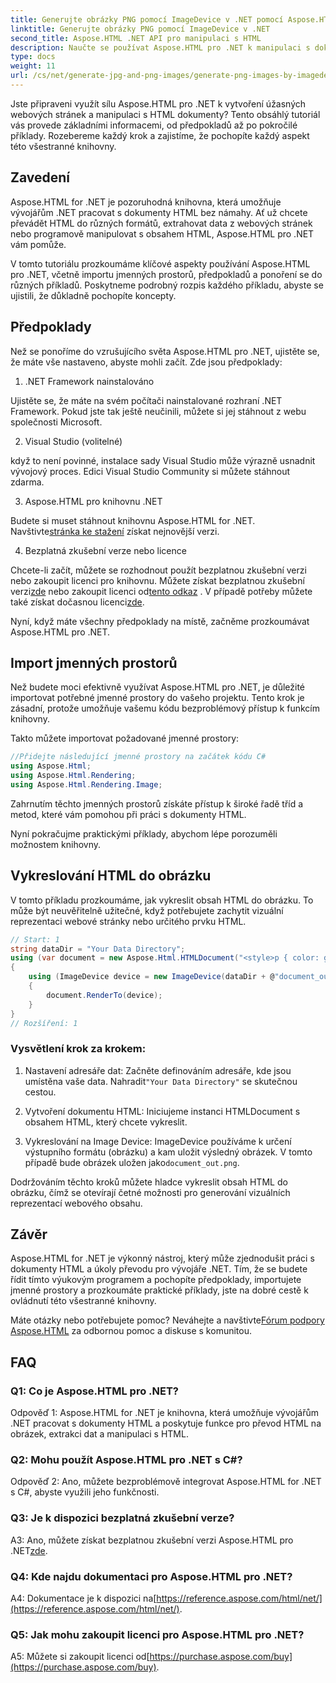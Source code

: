 ```yaml
---
title: Generujte obrázky PNG pomocí ImageDevice v .NET pomocí Aspose.HTML
linktitle: Generujte obrázky PNG pomocí ImageDevice v .NET
second_title: Aspose.HTML .NET API pro manipulaci s HTML
description: Naučte se používat Aspose.HTML pro .NET k manipulaci s dokumenty HTML, převodu HTML na obrázky a další. Výukový program krok za krokem s nejčastějšími dotazy.
type: docs
weight: 11
url: /cs/net/generate-jpg-and-png-images/generate-png-images-by-imagedevice/
---
```


Jste připraveni využít sílu Aspose.HTML pro .NET k vytvoření úžasných webových stránek a manipulaci s HTML dokumenty? Tento obsáhlý tutoriál vás provede základními informacemi, od předpokladů až po pokročilé příklady. Rozebereme každý krok a zajistíme, že pochopíte každý aspekt této všestranné knihovny.

## Zavedení

Aspose.HTML for .NET je pozoruhodná knihovna, která umožňuje vývojářům .NET pracovat s dokumenty HTML bez námahy. Ať už chcete převádět HTML do různých formátů, extrahovat data z webových stránek nebo programově manipulovat s obsahem HTML, Aspose.HTML pro .NET vám pomůže.

V tomto tutoriálu prozkoumáme klíčové aspekty používání Aspose.HTML pro .NET, včetně importu jmenných prostorů, předpokladů a ponoření se do různých příkladů. Poskytneme podrobný rozpis každého příkladu, abyste se ujistili, že důkladně pochopíte koncepty.

## Předpoklady

Než se ponoříme do vzrušujícího světa Aspose.HTML pro .NET, ujistěte se, že máte vše nastaveno, abyste mohli začít. Zde jsou předpoklady:

1. .NET Framework nainstalováno

Ujistěte se, že máte na svém počítači nainstalované rozhraní .NET Framework. Pokud jste tak ještě neučinili, můžete si jej stáhnout z webu společnosti Microsoft.

2. Visual Studio (volitelné)

když to není povinné, instalace sady Visual Studio může výrazně usnadnit vývojový proces. Edici Visual Studio Community si můžete stáhnout zdarma.

3. Aspose.HTML pro knihovnu .NET

 Budete si muset stáhnout knihovnu Aspose.HTML for .NET. Navštivte[stránka ke stažení](https://releases.aspose.com/html/net/) získat nejnovější verzi.

4. Bezplatná zkušební verze nebo licence

 Chcete-li začít, můžete se rozhodnout použít bezplatnou zkušební verzi nebo zakoupit licenci pro knihovnu. Můžete získat bezplatnou zkušební verzi[zde](https://releases.aspose.com/) nebo zakoupit licenci od[tento odkaz](https://purchase.aspose.com/buy) . V případě potřeby můžete také získat dočasnou licenci[zde](https://purchase.aspose.com/temporary-license/).

Nyní, když máte všechny předpoklady na místě, začněme prozkoumávat Aspose.HTML pro .NET.

## Import jmenných prostorů

Než budete moci efektivně využívat Aspose.HTML pro .NET, je důležité importovat potřebné jmenné prostory do vašeho projektu. Tento krok je zásadní, protože umožňuje vašemu kódu bezproblémový přístup k funkcím knihovny.

Takto můžete importovat požadované jmenné prostory:

```csharp
//Přidejte následující jmenné prostory na začátek kódu C#
using Aspose.Html;
using Aspose.Html.Rendering;
using Aspose.Html.Rendering.Image;
```

Zahrnutím těchto jmenných prostorů získáte přístup k široké řadě tříd a metod, které vám pomohou při práci s dokumenty HTML.

Nyní pokračujme praktickými příklady, abychom lépe porozuměli možnostem knihovny.

## Vykreslování HTML do obrázku

V tomto příkladu prozkoumáme, jak vykreslit obsah HTML do obrázku. To může být neuvěřitelně užitečné, když potřebujete zachytit vizuální reprezentaci webové stránky nebo určitého prvku HTML.

```csharp
// Start: 1
string dataDir = "Your Data Directory";
using (var document = new Aspose.Html.HTMLDocument("<style>p { color: green; }</style><p>my first paragraph</p>", @"c:\work\"))
{
    using (ImageDevice device = new ImageDevice(dataDir + @"document_out.png"))
    {
        document.RenderTo(device);
    }
}
// Rozšíření: 1
```

### Vysvětlení krok za krokem:

1.  Nastavení adresáře dat: Začněte definováním adresáře, kde jsou umístěna vaše data. Nahradit`"Your Data Directory"` se skutečnou cestou.

2. Vytvoření dokumentu HTML: Iniciujeme instanci HTMLDocument s obsahem HTML, který chcete vykreslit.

3.  Vykreslování na Image Device: ImageDevice používáme k určení výstupního formátu (obrázku) a kam uložit výsledný obrázek. V tomto případě bude obrázek uložen jako`document_out.png`.

Dodržováním těchto kroků můžete hladce vykreslit obsah HTML do obrázku, čímž se otevírají četné možnosti pro generování vizuálních reprezentací webového obsahu.

## Závěr

Aspose.HTML for .NET je výkonný nástroj, který může zjednodušit práci s dokumenty HTML a úkoly převodu pro vývojáře .NET. Tím, že se budete řídit tímto výukovým programem a pochopíte předpoklady, importujete jmenné prostory a prozkoumáte praktické příklady, jste na dobré cestě k ovládnutí této všestranné knihovny.

 Máte otázky nebo potřebujete pomoc? Neváhejte a navštivte[Fórum podpory Aspose.HTML](https://forum.aspose.com/) za odbornou pomoc a diskuse s komunitou.

## FAQ

### Q1: Co je Aspose.HTML pro .NET?

Odpověď 1: Aspose.HTML for .NET je knihovna, která umožňuje vývojářům .NET pracovat s dokumenty HTML a poskytuje funkce pro převod HTML na obrázek, extrakci dat a manipulaci s HTML.

### Q2: Mohu použít Aspose.HTML pro .NET s C#?

Odpověď 2: Ano, můžete bezproblémově integrovat Aspose.HTML for .NET s C#, abyste využili jeho funkčnosti.

### Q3: Je k dispozici bezplatná zkušební verze?

A3: Ano, můžete získat bezplatnou zkušební verzi Aspose.HTML pro .NET[zde](https://releases.aspose.com/).

### Q4: Kde najdu dokumentaci pro Aspose.HTML pro .NET?

 A4: Dokumentace je k dispozici na[https://reference.aspose.com/html/net/](https://reference.aspose.com/html/net/).

### Q5: Jak mohu zakoupit licenci pro Aspose.HTML pro .NET?

 A5: Můžete si zakoupit licenci od[https://purchase.aspose.com/buy](https://purchase.aspose.com/buy).